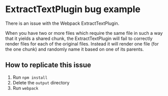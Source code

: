 # ExtractTextPlugin bug example

There is an issue with the Webpack ExtractTextPlugin.

When you have two or more files which require the same file in such a way that it yields a shared chunk, the ExtractTextPlugin will fail to correctly render files for each of the original files. Instead it will render one file (for the one chunk) and randomly name it based on one of its parents.

## How to replicate this issue

1. Run `npm install`
2. Delete the `output` directory
3. Run `webpack`